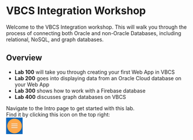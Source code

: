 # VBCS Integration Workshop

Welcome to the VBCS Integration workshop. This will walk you through the process of connecting both Oracle and non-Oracle Databases, including relational, NoSQL, and graph databases.

## Overview
- <b>Lab 100</b> will take you through creating your first Web App in VBCS
- <b>Lab 200</b> goes into displaying data from an Oracle Cloud database on your Web App
- <b>Lab 300</b> shows how to work with a Firebase database
- <b>Lab 400</b> discusses graph databases on VBCS

Navigate to the Intro page to get started with this lab. <br>
Find it by clicking this icon on the top right:<br>
![](images/menuIcon.png)
